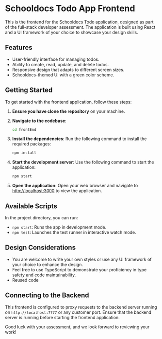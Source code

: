 # Schooldocs Todo App Frontend

This is the frontend for the Schooldocs Todo application, designed as part of the full-stack developer assessment. The application is built using React and a UI framework of your choice to showcase your design skills.

## Features

- User-friendly interface for managing todos.
- Ability to create, read, update, and delete todos.
- Responsive design that adapts to different screen sizes.
- Schooldocs-themed UI with a green color scheme.

## Getting Started

To get started with the frontend application, follow these steps:

1. **Ensure you have clone the repository** on your machine.

2. **Navigate to the codebase**:
   ```bash
   cd frontEnd
   ```

3. **Install the dependencies**:
   Run the following command to install the required packages:
   ```bash
   npm install
   ```

4. **Start the development server**:
   Use the following command to start the application:
   ```bash
   npm start
   ```

5. **Open the application**:
   Open your web browser and navigate to [http://localhost:3000](http://localhost:3000) to view the application.

## Available Scripts

In the project directory, you can run:

- `npm start`: Runs the app in development mode.
- `npm test`: Launches the test runner in interactive watch mode.

## Design Considerations

- You are welcome to write your own styles or use any UI framework of your choice to enhance the design.
- Feel free to use TypeScript to demonstrate your proficiency in type safety and code maintainability.
- Reused code

## Connecting to the Backend

This frontend is configured to proxy requests to the backend server running on `http://localhost:7777` or any customer port. Ensure that the backend server is running before starting the frontend application.


Good luck with your assessment, and we look forward to reviewing your work!